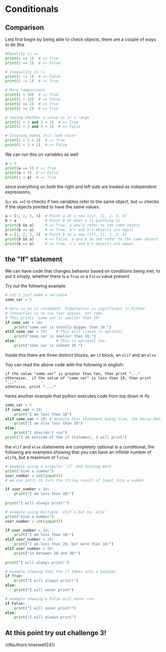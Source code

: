 # Conditionals

## Comparison

Lets first begin by being able to check objects, there are a couple of ways to do this

```py
#Equality is ==
print(1 == 1)  # => True
print(2 == 1)  # => False
```

```py
# Inequality is !=
print(1 != 1)  # => False
print(2 != 1)  # => True
```

```py
# More comparisons
print(1 < 10)  # => True
print(1 > 10)  # => False
print(2 <= 2)  # => True
print(2 >= 2)  # => True
```

```py
# Seeing whether a value is in a range
print(1 < 2 and 2 < 3)  # => True
print(2 < 3 and 3 < 2)  # => False
```

```py
# Chaining makes this look nicer
print(1 < 2 < 3)  # => True
print(2 < 3 < 2)  # => False
```

We can run this on variables as well

```py
a = 5
print(a == 5) # => True
print(a < 3)  # => False
print(2 < a)  # => True
```

since everything on both the right and left side are treated as independent expressions, 

 (`is` vs. `==`) is checks if two variables refer to the same object, but `==` checks
if the objects pointed to have the same values.

```py
a = [1, 2, 3, 4]  # Point a at a new list, [1, 2, 3, 4]
b = a             # Point b at what a is pointing to
print(b is a)     # => True, a and b refer to the same object
print(b == a)     # => True, a's and b's objects are equal
b = [1, 2, 3, 4]  # Point b at a new list, [1, 2, 3, 4]
print(b is a)     # => False, a and b do not refer to the same object
print(b == a)     # => True, a's and b's objects are equal
```

## the "If" statement

We can have code that changes behavior based on conditions being met, to put it simply, whether there is a `True` or a `False` value present

Try out the following example
```py
# Let's just make a variable
some_var = 5

# Here is an if statement. Indentation is significant in Python!
# Convention is to use four spaces, not tabs.
# This prints "some_var is smaller than 10"
if some_var > 10:
    print("some_var is totally bigger than 10.")
elif some_var < 10:    # This elif clause is optional.
    print("some_var is smaller than 10.")
else:                  # This is optional too.
    print("some_var is indeed 10.")
```

Inside this there are three distinct blocks, an `if` block, an `elif` and an `else`

You can read the above code with the following in english:
```py,norepl
if the value "some var" is greater than ten, then print "..."
otherwise,  if the value of "some var" is less than 10, then print "..."
otherwise, print "...."
```

heres another example that python executes code from top down in ifs
```py
some_var = 5
if some_var < 10:
	print("I am less than 10")
elif some_var < 20: # despite this statement being true, the below does not run
	print("I am also less than 20")
else:
	print("I shouldn't run")
print("I am outside of the if statement, I will print")
```

the `elif` and `else` statements are completely optional in a conditional, the following are examples showing that you can have an infinite number of `elif`s, but a maximum of 1 `else` 
```py
# example using a singular `if` and nothing more
print("Give a number")
user_number = int(input()) 
# we use int() to turn the string result of input into a number

if user_number < 10:
	print("I am less than 10!")
	
print("I will always print!")
```

```py
# example using multiple `elif`s but no `else`
print("Give a number")
user_number = int(input()) 

if user_number < 10:
	print("I am less than 10!")
elif user_number < 20:
	print("I am less than 20, but more than 10!")
elif user_number < 30:
	print("in between 20 and 30!")
	
print("I will always print!")
```

```py
# example showing that the if takes only a boolean
if True:
	print("I will always print!")
else:
	print("I will never print")
```

```py
# example showing a False will never run
if False:
	print("I will never print!")
else:
	print("I will always print")
```

## At this point try out challenge 3!


{{#authors lmaxwell24}}